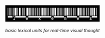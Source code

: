 <h3 align="center">
  <img height="60%" width="60%" src="https://github.com/cskonopka/lexemes/blob/main/logo.png?raw=true"/>
</h3>

<p align="center"><em>basic lexical units for real-time visual thought</em></p>